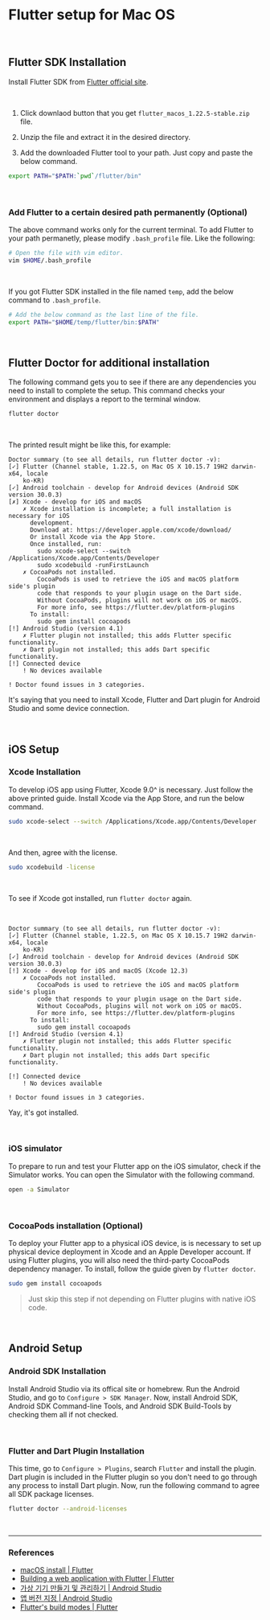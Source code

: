 # Flutter setup for Mac OS

<br>

## Flutter SDK Installation

Install Flutter SDK from [Flutter official site](https://flutter.dev/docs/get-started/install).

<br>

1. Click downlaod button that you get `flutter_macos_1.22.5-stable.zip` file.

2. Unzip the file and extract it in the desired directory.

3. Add the downloaded Flutter tool to your path. Just copy and paste the below command.

```zsh
export PATH="$PATH:`pwd`/flutter/bin"
```

<br>

### Add Flutter to a certain desired path permanently (Optional)

The above command works only for the current terminal. To add Flutter to your path permanetly, please modify `.bash_profile` file. Like the following:

```zsh
# Open the file with vim editor.
vim $HOME/.bash_profile
```

<br>

If you got Flutter SDK installed in the file named `temp`, add the below command to `.bash_profile`.

```zsh
# Add the below command as the last line of the file.
export PATH="$HOME/temp/flutter/bin:$PATH"
```

<br>

## Flutter Doctor for additional installation

The following command gets you to see if there are any dependencies you need to install to complete the setup. This command checks your environment and displays a report to the terminal window.

```zsh
flutter doctor
```

<br>

The printed result might be like this, for example:

```
Doctor summary (to see all details, run flutter doctor -v):
[✓] Flutter (Channel stable, 1.22.5, on Mac OS X 10.15.7 19H2 darwin-x64, locale
    ko-KR)
[✓] Android toolchain - develop for Android devices (Android SDK version 30.0.3)
[✗] Xcode - develop for iOS and macOS
    ✗ Xcode installation is incomplete; a full installation is necessary for iOS
      development.
      Download at: https://developer.apple.com/xcode/download/
      Or install Xcode via the App Store.
      Once installed, run:
        sudo xcode-select --switch /Applications/Xcode.app/Contents/Developer
        sudo xcodebuild -runFirstLaunch
    ✗ CocoaPods not installed.
        CocoaPods is used to retrieve the iOS and macOS platform side's plugin
        code that responds to your plugin usage on the Dart side.
        Without CocoaPods, plugins will not work on iOS or macOS.
        For more info, see https://flutter.dev/platform-plugins
      To install:
        sudo gem install cocoapods
[!] Android Studio (version 4.1)
    ✗ Flutter plugin not installed; this adds Flutter specific functionality.
    ✗ Dart plugin not installed; this adds Dart specific functionality.
[!] Connected device
    ! No devices available

! Doctor found issues in 3 categories.
```

It's saying that you need to install Xcode, Flutter and Dart plugin for Android Studio and some device connection.

<br>

## iOS Setup

### Xcode Installation

To develop iOS app using Flutter, Xcode 9.0^ is necessary. Just follow the above printed guide. Install Xcode via the App Store, and run the below command.

```zsh
sudo xcode-select --switch /Applications/Xcode.app/Contents/Developer
```

<br>

And then, agree with the license.

```zsh
sudo xcodebuild -license
```

<br>

To see if Xcode got installed, run `flutter doctor` again.

<br>

```
Doctor summary (to see all details, run flutter doctor -v):
[✓] Flutter (Channel stable, 1.22.5, on Mac OS X 10.15.7 19H2 darwin-x64, locale
    ko-KR)
[✓] Android toolchain - develop for Android devices (Android SDK version 30.0.3)
[!] Xcode - develop for iOS and macOS (Xcode 12.3)
    ✗ CocoaPods not installed.
        CocoaPods is used to retrieve the iOS and macOS platform side's plugin
        code that responds to your plugin usage on the Dart side.
        Without CocoaPods, plugins will not work on iOS or macOS.
        For more info, see https://flutter.dev/platform-plugins
      To install:
        sudo gem install cocoapods
[!] Android Studio (version 4.1)
    ✗ Flutter plugin not installed; this adds Flutter specific functionality.
    ✗ Dart plugin not installed; this adds Dart specific functionality.

[!] Connected device
    ! No devices available

! Doctor found issues in 3 categories.
```

Yay, it's got installed.

<br>

### iOS simulator

To prepare to run and test your Flutter app on the iOS simulator, check if the Simulator works. You can open the Simulator with the following command.

```zsh
open -a Simulator
```

<br>

### CocoaPods installation (Optional)

To deploy your Flutter app to a physical iOS device, is is necessary to set up physical device deployment in Xcode and an Apple Developer account. If using Flutter plugins, you will also need the third-party CocoaPods dependency manager. To install, follow the guide given by `flutter doctor`.

```zsh
sudo gem install cocoapods
```

> Just skip this step if not depending on Flutter plugins with native iOS code.

<br>

## Android Setup

### Android SDK Installation

Install Android Studio via its offical site or homebrew. Run the Android Studio, and go to `Configure > SDK Manager`. Now, install Android SDK, Android SDK Command-line Tools, and Android SDK Build-Tools by checking them all if not checked.

<br>

### Flutter and Dart Plugin Installation

This time, go to `Configure > Plugins`, search `Flutter` and install the plugin. Dart plugin is included in the Flutter plugin so you don't need to go through any process to install Dart plugin. Now, run the following command to agree all SDK package licenses.

```zsh
flutter doctor --android-licenses
```

<br>

---

### References

- [macOS install | Flutter](https://flutter.dev/docs/get-started/install/macos)
- [Building a web application with Flutter | Flutter](https://flutter.dev/docs/get-started/web)
- [가상 기기 만들기 및 관리하기 | Android Studio](https://developer.android.com/studio/run/managing-avds)
- [앱 버전 지정 | Android Studio](https://developer.android.com/studio/publish/versioning)
- [Flutter's build modes | Flutter](https://flutter.dev/docs/testing/build-modes)
